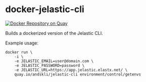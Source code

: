 # docker-jelastic-cli

[![Docker Repository on Quay](https://quay.io/repository/andskli/jelastic-cli/status "Docker Repository on Quay")](https://quay.io/repository/andskli/jelastic-cli)

Builds a dockerized version of the Jelastic CLI.

Example usage:
```
docker run \
    -i \
    -e JELASTIC_EMAIL=user@domain.com \
    -e JELASTIC_PASSWORD=password \
    -e JELASTIC_URL=https://app.jelastic.elastx.net/ \
    quay.io/andskli/jelastic-cli environment/control/getenvs
```
